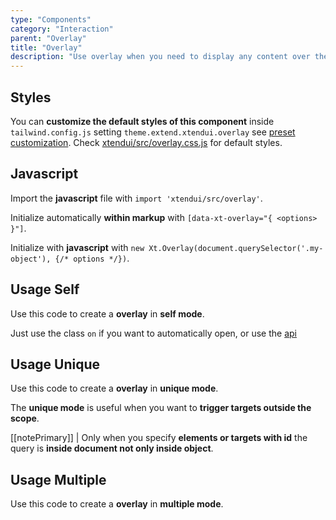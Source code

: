 ```yaml
---
type: "Components"
category: "Interaction"
parent: "Overlay"
title: "Overlay"
description: "Use overlay when you need to display any content over the main page, comes in different options and factors."
---
```


## Styles

You can **customize the default styles of this component** inside `tailwind.config.js` setting `theme.extend.xtendui.overlay` see [preset customization](/components/preset#customization). Check [xtendui/src/overlay.css.js](https://github.com/minimit/xtendui/blob/beta/src/overlay.css.js) for default styles.

## Javascript

Import the **javascript** file with `import 'xtendui/src/overlay'`.

Initialize automatically **within markup** with `[data-xt-overlay="{ <options> }"]`.

Initialize with **javascript** with `new Xt.Overlay(document.querySelector('.my-object'), {/* options */})`.

## Usage Self

Use this code to create a **overlay** in **self mode**.

Just use the class `on` if you want to automatically open, or use the [api](/components/overlay/api)

<demo>
  <div class="gatsby_demo_item xt-toggle" data-iframe="demos/components/overlay/usage-self">
  </div>
</demo>

## Usage Unique

Use this code to create a **overlay** in **unique mode**.

The **unique mode** is useful when you want to **trigger targets outside the scope**.

[[notePrimary]]
| Only when you specify **elements or targets with id** the query is **inside document not only inside object**.

<demo>
  <demoinline src="demos/components/overlay/usage-unique">
  </demoinline>
</demo>

## Usage Multiple

Use this code to create a **overlay** in **multiple mode**.

<demo>
  <demoinline src="demos/components/overlay/usage-multiple">
  </demoinline>
</demo>
